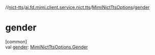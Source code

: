 //[nict-tts](../../../index.md)/[ai.fd.mimi.client.service.nict.tts](../index.md)/[MimiNictTtsOptions](index.md)/[gender](gender.md)

# gender

[common]\
val [gender](gender.md): [MimiNictTtsOptions.Gender](-gender/index.md)
